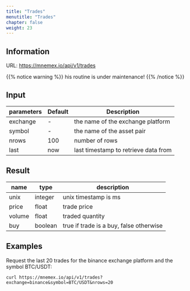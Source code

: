 ```yaml
---
title: "Trades"
menutitle: "Trades"
chapter: false
weight: 23
---
```


## Information

URL: https://mnemex.io/api/v1/trades

{{% notice warning %}}
his routine is under maintenance!
{{% /notice %}}

## Input

| parameters | Default | Description |
| ---------- | ------- | ----------- |
| exchange   | -       | the name of the exchange platform |
| symbol     | -       | the name of the asset pair |
| nrows      | 100     | number of rows |
| last       | now     | last timestamp to retrieve data from |

## Result

| name  | type    | description           |
| ----- | ------- | --------------------- |
| unix  | integer | unix timestamp is ms  |
| price | float   | trade price           |
| volume| float   | traded quantity       |
| buy   | boolean | true if trade is a buy, false otherwise |

## Examples 

Request the last 20 trades for the binance exchange platform and the symbol BTC/USDT:

```
curl https://mnemex.io/api/v1/trades?exchange=binance&symbol=BTC/USDT&nrows=20
```

